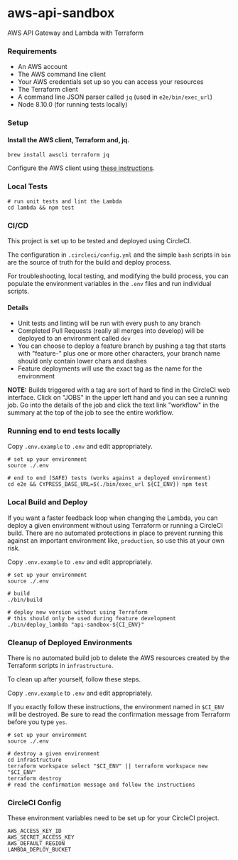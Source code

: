 # aws-api-sandbox

AWS API Gateway and Lambda with Terraform

### Requirements

* An AWS account
* The AWS command line client
* Your AWS credentials set up so you can access your resources
* The Terraform client
* A command line JSON parser called `jq` (used in `e2e/bin/exec_url`)
* Node 8.10.0 (for running tests locally)

### Setup

#### Install the AWS client, Terraform and, jq.

```
brew install awscli terraform jq
```

Configure the AWS client using [these instructions](https://docs.aws.amazon.com/cli/latest/userguide/cli-chap-configure.html).

### Local Tests

```
# run unit tests and lint the Lambda
cd lambda && npm test
```

### CI/CD

This project is set up to be tested and deployed using CircleCI.

The configuration in `.circleci/config.yml` and the simple `bash` scripts in `bin` are the source of truth for the build and deploy process.

For troubleshooting, local testing, and modifying the build process, you can populate the environment variables in the `.env` files and run individual scripts.

#### Details

* Unit tests and linting will be run with every push to any branch
* Completed Pull Requests (really all merges into develop) will be deployed to an environment called `dev`
* You can choose to deploy a feature branch by pushing a tag that starts with "feature-" plus one or more other characters, your branch name should only contain lower chars and dashes
* Feature deployments will use the exact tag as the name for the environment

**NOTE:** Builds triggered with a tag are sort of hard to find in the CircleCI web interface. Click on "JOBS" in the upper left hand and you can see a running job. Go into the details of the job and click the text link "workflow" in the summary at the top of the job to see the entire workflow.

### Running end to end tests locally

Copy `.env.example` to `.env` and edit appropriately.

```
# set up your environment
source ./.env

# end to end (SAFE) tests (works against a deployed environment)
cd e2e && CYPRESS_BASE_URL=$(./bin/exec_url ${CI_ENV}) npm test
```

### Local Build and Deploy

If you want a faster feedback loop when changing the Lambda, you can deploy a given environment without using Terraform or running a CircleCI build. There are no automated protections in place to prevent running this against an important environment like, `production`, so use this at your own risk.

Copy `.env.example` to `.env` and edit appropriately.

```
# set up your environment
source ./.env

# build
./bin/build

# deploy new version without using Terraform
# this should only be used during feature development
./bin/deploy_lambda "api-sandbox-${CI_ENV}"
```

### Cleanup of Deployed Environments

There is no automated build job to delete the AWS resources created by the Terraform scripts in `infrastructure`.

To clean up after yourself, follow these steps.

Copy `.env.example` to `.env` and edit appropriately.

If you exactly follow these instructions, the environment named in `$CI_ENV` will be destroyed. Be sure to read the confirmation message from Terraform before you type `yes`.

```
# set up your environment
source ./.env

# destroy a given environment
cd infrastructure
terraform workspace select "$CI_ENV" || terraform workspace new "$CI_ENV"
terraform destroy
# read the confirmation message and follow the instructions
```

### CircleCI Config

These environment variables need to be set up for your CircleCI project.

```
AWS_ACCESS_KEY_ID
AWS_SECRET_ACCESS_KEY
AWS_DEFAULT_REGION
LAMBDA_DEPLOY_BUCKET
```
